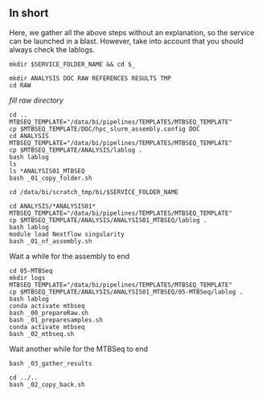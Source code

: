 

## In short
Here, we gather all the above steps without an explanation, so the service can be launched in a blast. However, take into account that you should always check the lablogs.

```
mkdir $SERVICE_FOLDER_NAME && cd $_
```
```
mkdir ANALYSIS DOC RAW REFERENCES RESULTS TMP
cd RAW
```

*fill raw directory*

```
cd ..
MTBSEQ_TEMPLATE="/data/bi/pipelines/TEMPLATES/MTBSEQ_TEMPLATE"
cp $MTBSEQ_TEMPLATE/DOC/hpc_slurm_assembly.config DOC
cd ANALYSIS
MTBSEQ_TEMPLATE="/data/bi/pipelines/TEMPLATES/MTBSEQ_TEMPLATE"
cp $MTBSEQ_TEMPLATE/ANALYSIS/lablog .
bash lablog
ls
ls *ANALYSIS01_MTBSEQ
bash _01_copy_folder.sh
```
```
cd /data/bi/scratch_tmp/bi/$SERVICE_FOLDER_NAME
```
```
cd ANALYSIS/*ANALYSIS01*
MTBSEQ_TEMPLATE="/data/bi/pipelines/TEMPLATES/MTBSEQ_TEMPLATE"
cp $MTBSEQ_TEMPLATE/ANALYSIS/ANALYSIS01_MTBSEQ/lablog .
bash lablog
module load Nextflow singularity
bash _01_nf_assembly.sh
```

Wait a while for the assembly to end

```
cd 05-MTBSeq
mkdir logs
MTBSEQ_TEMPLATE="/data/bi/pipelines/TEMPLATES/MTBSEQ_TEMPLATE"
cp $MTBSEQ_TEMPLATE/ANALYSIS/ANALYSIS01_MTBSEQ/05-MTBSeq/lablog .
bash lablog
conda activate mtbseq
bash _00_prepareRaw.sh
bash _01_preparesamples.sh
conda activate mtbseq
bash _02_mtbseq.sh
```
Wait another while for the MTBSeq to end
```
bash _03_gather_results
```
```
cd ../..
bash _02_copy_back.sh
```

